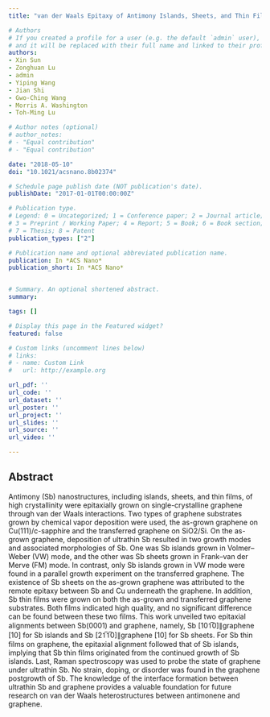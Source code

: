 ```yaml
---
title: "van der Waals Epitaxy of Antimony Islands, Sheets, and Thin Films on Single-Crystalline Graphene"

# Authors
# If you created a profile for a user (e.g. the default `admin` user), write the username (folder name) here 
# and it will be replaced with their full name and linked to their profile.
authors:
- Xin Sun
- Zonghuan Lu
- admin
- Yiping Wang
- Jian Shi
- Gwo-Ching Wang
- Morris A. Washington
- Toh-Ming Lu

# Author notes (optional)
# author_notes:
# - "Equal contribution"
# - "Equal contribution"

date: "2018-05-10"
doi: "10.1021/acsnano.8b02374"

# Schedule page publish date (NOT publication's date).
publishDate: "2017-01-01T00:00:00Z"

# Publication type.
# Legend: 0 = Uncategorized; 1 = Conference paper; 2 = Journal article;
# 3 = Preprint / Working Paper; 4 = Report; 5 = Book; 6 = Book section;
# 7 = Thesis; 8 = Patent
publication_types: ["2"]

# Publication name and optional abbreviated publication name.
publication: In *ACS Nano*
publication_short: In *ACS Nano*


# Summary. An optional shortened abstract.
summary:

tags: []

# Display this page in the Featured widget?
featured: false

# Custom links (uncomment lines below)
# links:
# - name: Custom Link
#   url: http://example.org

url_pdf: ''
url_code: ''
url_dataset: ''
url_poster: ''
url_project: ''
url_slides: ''
url_source: ''
url_video: ''

---
```

## Abstract
Antimony (Sb) nanostructures, including islands, sheets, and thin films, of high crystallinity were epitaxially grown on single-crystalline graphene through van der Waals interactions. Two types of graphene substrates grown by chemical vapor deposition were used, the as-grown graphene on Cu(111)/c-sapphire and the transferred graphene on SiO2/Si. On the as-grown graphene, deposition of ultrathin Sb resulted in two growth modes and associated morphologies of Sb. One was Sb islands grown in Volmer–Weber (VW) mode, and the other was Sb sheets grown in Frank–van der Merve (FM) mode. In contrast, only Sb islands grown in VW mode were found in a parallel growth experiment on the transferred graphene. The existence of Sb sheets on the as-grown graphene was attributed to the remote epitaxy between Sb and Cu underneath the graphene. In addition, Sb thin films were grown on both the as-grown and transferred graphene substrates. Both films indicated high quality, and no significant difference can be found between these two films. This work unveiled two epitaxial alignments between Sb(0001) and graphene, namely, Sb [101̅0]∥graphene [10] for Sb islands and Sb [21̅1̅0]∥graphene [10] for Sb sheets. For Sb thin films on graphene, the epitaxial alignment followed that of Sb islands, implying that Sb thin films originated from the continued growth of Sb islands. Last, Raman spectroscopy was used to probe the state of graphene under ultrathin Sb. No strain, doping, or disorder was found in the graphene postgrowth of Sb. The knowledge of the interface formation between ultrathin Sb and graphene provides a valuable foundation for future research on van der Waals heterostructures between antimonene and graphene.